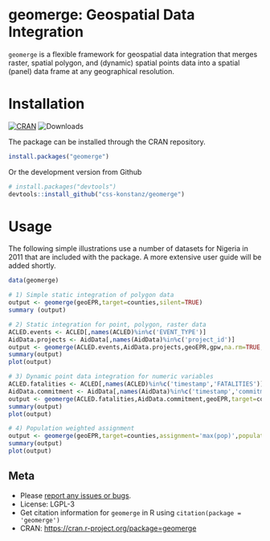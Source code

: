 # geomerge: Geospatial Data Integration

`geomerge` is a flexible framework for geospatial data integration that merges raster, spatial polygon, and (dynamic) spatial points data into a spatial (panel) data frame at any geographical resolution.

# Installation
[![CRAN](https://www.r-pkg.org/badges/version/geomerge)](https://cran.r-project.org/package=geomerge)
![Downloads](https://cranlogs.r-pkg.org/badges/geomerge)

The package can be installed through the CRAN repository.

```R
install.packages("geomerge")
```

Or the development version from Github

```R
# install.packages("devtools")
devtools::install_github("css-konstanz/geomerge")
```
# Usage

The following simple illustrations use a number of datasets for Nigeria in 2011 that are included with the package. A more extensive user guide will be added shortly.

```R
data(geomerge)

# 1) Simple static integration of polygon data
output <- geomerge(geoEPR,target=counties,silent=TRUE)
summary (output)

# 2) Static integration for point, polygon, raster data
ACLED.events <- ACLED[,names(ACLED)%in%c('EVENT_TYPE')]
AidData.projects <- AidData[,names(AidData)%in%c('project_id')]
output <- geomerge(ACLED.events,AidData.projects,geoEPR,gpw,na.rm=TRUE,target=counties)
summary(output)
plot(output)

# 3) Dynamic point data integration for numeric variables
ACLED.fatalities <- ACLED[,names(ACLED)%in%c('timestamp','FATALITIES')]
AidData.commitment <- AidData[,names(AidData)%in%c('timestamp','commitme_1')]
output <- geomerge(ACLED.fatalities,AidData.commitment,geoEPR,target=counties,time=c("2011-01-01", "2011-12-31","1"),t_unit='months',point.agg='sum')
summary(output)
plot(output)

# 4) Population weighted assignment
output <- geomerge(geoEPR,target=counties,assignment='max(pop)',population.data = gpw)
summary(output)
plot(output)

```

## Meta
- Please [report any issues or bugs](https://github.com/css-konstanz/geomerge/issues).
- License:  LGPL-3
- Get citation information for `geomerge` in R using `citation(package = 'geomerge')`
- CRAN: https://cran.r-project.org/package=geomerge

